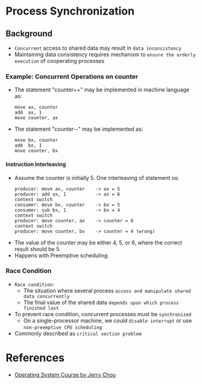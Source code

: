 # Process Synchronization

## Background
* `Concurrent` access to shared data may result in `data inconsistency`
* Maintaining data consistency requires mechanism to `ensure the orderly execution` of cooperating processes

### Example: Concurrent Operations on counter 
* The statement "counter++" may be implemented in machine language as:
	```
	move ax, counter
	add  ax, 1
	move counter, ax
	```
* The statement "counter--" may be implemented  as:
	```
	move bx, counter
	add  bx, 1
	move counter, bx
	```

#### Instruction Interleaving
* Assume the counter is initially 5. One interleaving of statement os:
	```
	producer: move ax, counter    -> ax = 5
	producer: add ax, 1           -> ax = 6
	context switch
	consumer: move bx, counter    -> bx = 5
	consumer: sub bx, 1           -> bx = 4
	context switch
	producer: move counter, ax    -> counter = 6
	context switch
	producer: move counter, bx    -> counter = 4 (wrong)
	```
* The value of the counter may be either 4, 5, or 6, where the correct result should be 5.
* Happens with Preemptive scheduling.

### Race Condition
* `Race condition`: 
	* The situation where several process `access and manipulate shared data concurrently`
	* The final value of the shared data `depends upon which process finished last`
* To prevent race condition, concurrent processes must be `synchronized`
	* On a single-processor machine, we could `disable interrupt` or use `non-preemptive CPU scheduling`
* Commonly described as `critical section problem`

# References
* [Operating System Course by Jerry Chou](https://www.youtube.com/watch?v=CNO_I8jhX3I&list=PLS0SUwlYe8czigQPzgJTH2rJtwm0LXvDX&index=52)